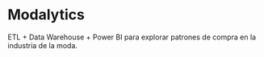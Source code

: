 # Modalytics
ETL + Data Warehouse + Power BI para explorar patrones de compra en la industria de la moda.
